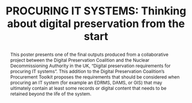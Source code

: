 ---
abstract: This poster presents one of the final outputs produced from a collaborative
  project between the Digital Preservation Coalition and the Nuclear Decommissioning
  Authority in the UK, “Digital preservation requirements for procuring IT systems”.
  This addition to the Digital Preservation Coalition’s Procurement Toolkit proposes
  the requirements that should be considered when procuring an IT system (for example
  an EDRMS, DAMS, or GIS) that may ultimately contain at least some records or digital
  content that needs to be retained beyond the life of the system.
creators:
- Popham, Michael
- Mitcham, Jenny
- Wheatley, Paul
date: null
document_url: https://www.ideals.illinois.edu/items/128269/bitstreams/428903/data.pdf
grand_parent: iPRES
institutions: []
keywords:
- procurement
- it systems
- data export
landing_page_url: https://hdl.handle.net/2142/121065
language: eng
layout: publication
license: CC-BY 4.0 International
notes_url: null
parent: iPRES 2023
publication_type: paper
size: null
slides_url: null
source_name: iPRES
title: 'PROCURING IT SYSTEMS: Thinking about digital preservation from the start'
year: 2023
---